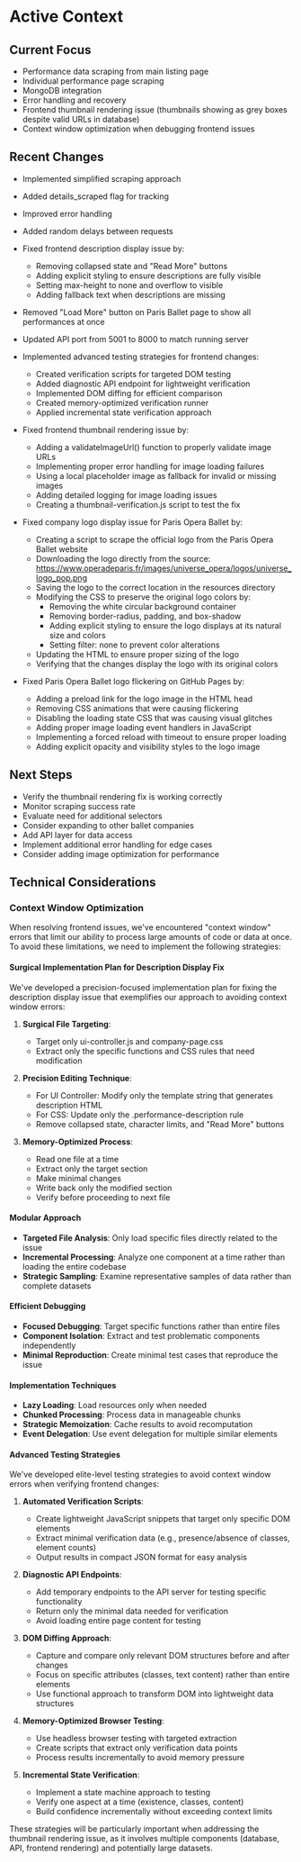 # Active Context

## Current Focus
- Performance data scraping from main listing page
- Individual performance page scraping
- MongoDB integration
- Error handling and recovery
- Frontend thumbnail rendering issue (thumbnails showing as grey boxes despite valid URLs in database)
- Context window optimization when debugging frontend issues

## Recent Changes
- Implemented simplified scraping approach
- Added details_scraped flag for tracking
- Improved error handling
- Added random delays between requests
- Fixed frontend description display issue by:
  - Removing collapsed state and "Read More" buttons
  - Adding explicit styling to ensure descriptions are fully visible
  - Setting max-height to none and overflow to visible
  - Adding fallback text when descriptions are missing
- Removed "Load More" button on Paris Ballet page to show all performances at once
- Updated API port from 5001 to 8000 to match running server
- Implemented advanced testing strategies for frontend changes:
  - Created verification scripts for targeted DOM testing
  - Added diagnostic API endpoint for lightweight verification
  - Implemented DOM diffing for efficient comparison
  - Created memory-optimized verification runner
  - Applied incremental state verification approach
- Fixed frontend thumbnail rendering issue by:
  - Adding a validateImageUrl() function to properly validate image URLs
  - Implementing proper error handling for image loading failures
  - Using a local placeholder image as fallback for invalid or missing images
  - Adding detailed logging for image loading issues
  - Creating a thumbnail-verification.js script to test the fix
- Fixed company logo display issue for Paris Opera Ballet by:
  - Creating a script to scrape the official logo from the Paris Opera Ballet website
  - Downloading the logo directly from the source: https://www.operadeparis.fr/images/universe_opera/logos/universe_logo_pop.png
  - Saving the logo to the correct location in the resources directory
  - Modifying the CSS to preserve the original logo colors by:
    - Removing the white circular background container
    - Removing border-radius, padding, and box-shadow
    - Adding explicit styling to ensure the logo displays at its natural size and colors
    - Setting filter: none to prevent color alterations
  - Updating the HTML to ensure proper sizing of the logo
  - Verifying that the changes display the logo with its original colors

- Fixed Paris Opera Ballet logo flickering on GitHub Pages by:
  - Adding a preload link for the logo image in the HTML head
  - Removing CSS animations that were causing flickering
  - Disabling the loading state CSS that was causing visual glitches
  - Adding proper image loading event handlers in JavaScript
  - Implementing a forced reload with timeout to ensure proper loading
  - Adding explicit opacity and visibility styles to the logo image

## Next Steps
- Verify the thumbnail rendering fix is working correctly
- Monitor scraping success rate
- Evaluate need for additional selectors
- Consider expanding to other ballet companies
- Add API layer for data access
- Implement additional error handling for edge cases
- Consider adding image optimization for performance

## Technical Considerations
### Context Window Optimization
When resolving frontend issues, we've encountered "context window" errors that limit our ability to process large amounts of code or data at once. To avoid these limitations, we need to implement the following strategies:

#### Surgical Implementation Plan for Description Display Fix
We've developed a precision-focused implementation plan for fixing the description display issue that exemplifies our approach to avoiding context window errors:

1. **Surgical File Targeting**:
   - Target only ui-controller.js and company-page.css
   - Extract only the specific functions and CSS rules that need modification

2. **Precision Editing Technique**:
   - For UI Controller: Modify only the template string that generates description HTML
   - For CSS: Update only the .performance-description rule
   - Remove collapsed state, character limits, and "Read More" buttons

3. **Memory-Optimized Process**:
   - Read one file at a time
   - Extract only the target section
   - Make minimal changes
   - Write back only the modified section
   - Verify before proceeding to next file

#### Modular Approach
- **Targeted File Analysis**: Only load specific files directly related to the issue
- **Incremental Processing**: Analyze one component at a time rather than loading the entire codebase
- **Strategic Sampling**: Examine representative samples of data rather than complete datasets

#### Efficient Debugging
- **Focused Debugging**: Target specific functions rather than entire files
- **Component Isolation**: Extract and test problematic components independently
- **Minimal Reproduction**: Create minimal test cases that reproduce the issue

#### Implementation Techniques
- **Lazy Loading**: Load resources only when needed
- **Chunked Processing**: Process data in manageable chunks
- **Strategic Memoization**: Cache results to avoid recomputation
- **Event Delegation**: Use event delegation for multiple similar elements

#### Advanced Testing Strategies
We've developed elite-level testing strategies to avoid context window errors when verifying frontend changes:

1. **Automated Verification Scripts**:
   - Create lightweight JavaScript snippets that target only specific DOM elements
   - Extract minimal verification data (e.g., presence/absence of classes, element counts)
   - Output results in compact JSON format for easy analysis

2. **Diagnostic API Endpoints**:
   - Add temporary endpoints to the API server for testing specific functionality
   - Return only the minimal data needed for verification
   - Avoid loading entire page content for testing

3. **DOM Diffing Approach**:
   - Capture and compare only relevant DOM structures before and after changes
   - Focus on specific attributes (classes, text content) rather than entire elements
   - Use functional approach to transform DOM into lightweight data structures

4. **Memory-Optimized Browser Testing**:
   - Use headless browser testing with targeted extraction
   - Create scripts that extract only verification data points
   - Process results incrementally to avoid memory pressure

5. **Incremental State Verification**:
   - Implement a state machine approach to testing
   - Verify one aspect at a time (existence, classes, content)
   - Build confidence incrementally without exceeding context limits

These strategies will be particularly important when addressing the thumbnail rendering issue, as it involves multiple components (database, API, frontend rendering) and potentially large datasets.

